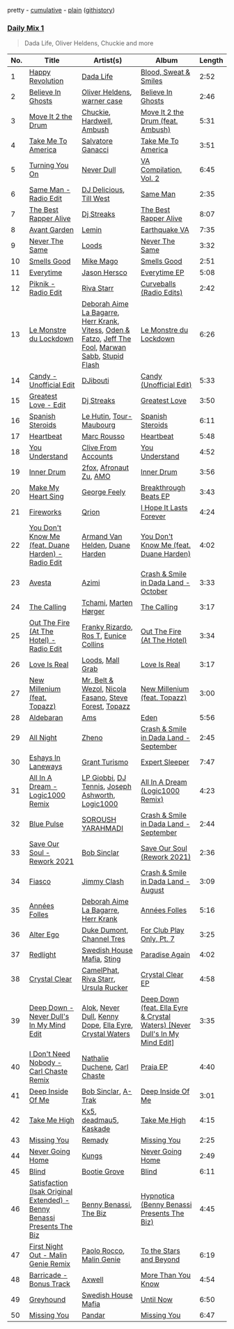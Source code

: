 pretty - [cumulative](/playlists/cumulative/Daily%20Mix%201.md) - [plain](/playlists/plain/37i9dQZF1E381TIGlTphwu) ([githistory](https://github.githistory.xyz/vitokorn/spotify-playlist-archive/blob/master/playlists/plain/37i9dQZF1E381TIGlTphwu))

### [Daily Mix 1](https://open.spotify.com/playlist/37i9dQZF1E381TIGlTphwu)

> Dada Life, Oliver Heldens, Chuckie and more

| No. | Title | Artist(s) | Album | Length |
|---|---|---|---|---|
| 1 | [Happy Revolution](https://open.spotify.com/track/2XdXMYSR9SbNYncDG6uVDE) | [Dada Life](https://open.spotify.com/artist/00sAT5YX8W3xNd1EuqyHw9) | [Blood, Sweat & Smiles](https://open.spotify.com/album/1A2GLRs3RpOKriqXll1KYK) | 2:52 |
| 2 | [Believe In Ghosts](https://open.spotify.com/track/0HVwpwnXY2L0M7VW1PbH5F) | [Oliver Heldens](https://open.spotify.com/artist/5nki7yRhxgM509M5ADlN1p), [warner case](https://open.spotify.com/artist/106OuakzOxxbXTuigEEf01) | [Believe In Ghosts](https://open.spotify.com/album/5VuscFaM5Rx8Irbv4vD8uX) | 2:46 |
| 3 | [Move It 2 the Drum](https://open.spotify.com/track/65LPZmsYUdab9trzxbMWe4) | [Chuckie](https://open.spotify.com/artist/4x7gxsrTH3gThvSKZPPwaQ), [Hardwell](https://open.spotify.com/artist/6BrvowZBreEkXzJQMpL174), [Ambush](https://open.spotify.com/artist/4HUcq2qUj8eoeyXvdVUwmP) | [Move It 2 the Drum (feat. Ambush)](https://open.spotify.com/album/5IB6h9zoAucYXbjpumHvPa) | 5:31 |
| 4 | [Take Me To America](https://open.spotify.com/track/5OJQ7sgz7ZEb9Mxsfqlpiv) | [Salvatore Ganacci](https://open.spotify.com/artist/5PdkRVDASsw6P7QoqRpz0F) | [Take Me To America](https://open.spotify.com/album/0ZlTqa54yd4gXfMSqaF40x) | 3:51 |
| 5 | [Turning You On](https://open.spotify.com/track/6ApvETfR03Th0uFdTBzzTh) | [Never Dull](https://open.spotify.com/artist/2u3rmzZC0psTER2sDfUebm) | [VA Compilation, Vol. 2](https://open.spotify.com/album/7AcWr6yt8F1yRmtafE5XCV) | 6:45 |
| 6 | [Same Man - Radio Edit](https://open.spotify.com/track/6FwxKDR1xWxYLOVKVwN7GY) | [DJ Delicious](https://open.spotify.com/artist/5Bwa0MY2tBdOAJg8K5PLSQ), [Till West](https://open.spotify.com/artist/3tIGIHJ3XB7iLxJjuM6dQn) | [Same Man](https://open.spotify.com/album/6m9XXQkjEenHHx3O1P2xJG) | 2:35 |
| 7 | [The Best Rapper Alive](https://open.spotify.com/track/4tPQDofr1qmip4bbWFs9Qf) | [Dj Streaks](https://open.spotify.com/artist/67YkGjtw8rmC6Ck0GmoxFA) | [The Best Rapper Alive](https://open.spotify.com/album/0vviu7LR0I9gR9zfmQ3Kwm) | 8:07 |
| 8 | [Avant Garden](https://open.spotify.com/track/5W1hRL3YFwkg3oEwUd74N6) | [Lemin](https://open.spotify.com/artist/1jqxFSBqI1Deg7asPeIXGV) | [Earthquake VA](https://open.spotify.com/album/0LHANRlUF13gayk6daNFWr) | 7:35 |
| 9 | [Never The Same](https://open.spotify.com/track/52V5wpCwxwzWgNZczk0xRB) | [Loods](https://open.spotify.com/artist/1uF7AFfGahplhiaHEy9NNl) | [Never The Same](https://open.spotify.com/album/3YFUnFp5vvJDmGuepYiTgj) | 3:32 |
| 10 | [Smells Good](https://open.spotify.com/track/3XEYQpuxWEjTapRLZpIwF4) | [Mike Mago](https://open.spotify.com/artist/5lwT6gFdwV3Wcol07KUiJx) | [Smells Good](https://open.spotify.com/album/6ZcLpCpaZaREN5Hbnb2Ryr) | 2:51 |
| 11 | [Everytime](https://open.spotify.com/track/3DRkEQPkREzvk8ETaKCkf9) | [Jason Hersco](https://open.spotify.com/artist/54CXHQ2d7p0Xt9G3Zezsqa) | [Everytime EP](https://open.spotify.com/album/1sv2bbVxs3BcuAl9ixkysw) | 5:08 |
| 12 | [Piknik - Radio Edit](https://open.spotify.com/track/3nwwzrNmmcTt5nSa5xx2S9) | [Riva Starr](https://open.spotify.com/artist/1TRFAJu3Cw64APToZaGk9D) | [Curveballs (Radio Edits)](https://open.spotify.com/album/3hwrko0sqDNXJp0JNugxHS) | 2:42 |
| 13 | [Le Monstre du Lockdown](https://open.spotify.com/track/6jT6jtD4wcOMiJBRWanKTc) | [Deborah Aime La Bagarre](https://open.spotify.com/artist/6jZ18ATjOFUAgDXX3H9x5w), [Herr Krank](https://open.spotify.com/artist/6867qRW4fPy1KtxyeBIKkl), [Vitess](https://open.spotify.com/artist/5DIVjY3STr8n4tEoN0dmui), [Oden & Fatzo](https://open.spotify.com/artist/2YEnrpAWWaNRFumgde1lLH), [Jeff The Fool](https://open.spotify.com/artist/6ecEpamJKkgb4604pUpCTp), [Marwan Sabb](https://open.spotify.com/artist/4D3hA2Lltb14sEfNkSQOEw), [Stupid Flash](https://open.spotify.com/artist/6znD6BiFScMZLxzA9OfsUa) | [Le Monstre du Lockdown](https://open.spotify.com/album/1iMhRPxThkJJhqCVoAOaD0) | 6:26 |
| 14 | [Candy - Unofficial Edit](https://open.spotify.com/track/7rrSUHa0piVWdh381gFVCa) | [DJibouti](https://open.spotify.com/artist/2PyUWRpP3uy6MrZB1rPxQw) | [Candy (Unofficial Edit)](https://open.spotify.com/album/6BClgHZK2KkmKSicyHMVEC) | 5:33 |
| 15 | [Greatest Love - Edit](https://open.spotify.com/track/6wmtEikDlY2JbV0nlrscxy) | [Dj Streaks](https://open.spotify.com/artist/67YkGjtw8rmC6Ck0GmoxFA) | [Greatest Love](https://open.spotify.com/album/1afYraZZkxPQTTkvVVHc4r) | 3:50 |
| 16 | [Spanish Steroids](https://open.spotify.com/track/4RwzGoLeOErK6f4W0d9nzO) | [Le Hutin](https://open.spotify.com/artist/3mO2VqpK4XlqvRGfTbg2k8), [Tour-Maubourg](https://open.spotify.com/artist/7sbDfGq4RVRz6cEt5PH4Su) | [Spanish Steroids](https://open.spotify.com/album/2c5f2MHRXHZVhIf9ayKlbv) | 6:11 |
| 17 | [Heartbeat](https://open.spotify.com/track/1syMCNn3IkeMbIfmDwkb8Z) | [Marc Rousso](https://open.spotify.com/artist/5f04rilC9gS34hBTw1bYXm) | [Heartbeat](https://open.spotify.com/album/2ZiddAyxM98xMHCu5pwuR5) | 5:48 |
| 18 | [You Understand](https://open.spotify.com/track/6oMQc9BscpnSyqOUBcXSrb) | [Clive From Accounts](https://open.spotify.com/artist/0HoKhZszlKG94i5rhyeL3n) | [You Understand](https://open.spotify.com/album/17ObuHGaEimKUaFoo9b1cH) | 4:52 |
| 19 | [Inner Drum](https://open.spotify.com/track/7tkGDBIqzpQx4C5J3OxiHC) | [2fox](https://open.spotify.com/artist/4E9diB5Z272adMK6Hnn5c0), [Afronaut Zu](https://open.spotify.com/artist/7bToOjUrX6hknJQDN9NSsJ), [AMO](https://open.spotify.com/artist/71o9EPYoPOJnP4T4WX3nox) | [Inner Drum](https://open.spotify.com/album/58oYfIQMY5hsyETggZ33hB) | 3:56 |
| 20 | [Make My Heart Sing](https://open.spotify.com/track/1lsAUj6UiE7jHJ756HjreO) | [George Feely](https://open.spotify.com/artist/754g9H1CJLzlgTmMZTFC81) | [Breakthrough Beats EP](https://open.spotify.com/album/3s1HuyAlJO2zGQ59LuM69b) | 3:43 |
| 21 | [Fireworks](https://open.spotify.com/track/0mogpLJRPJTCCdy5yV9qhl) | [Qrion](https://open.spotify.com/artist/0bGDTQ78MVgI5Snqo9KJZw) | [I Hope It Lasts Forever](https://open.spotify.com/album/4Xim1jo6ziwJ1Qu6QkoLPj) | 4:24 |
| 22 | [You Don't Know Me (feat. Duane Harden) - Radio Edit](https://open.spotify.com/track/7BpyfQEmvi0sUmOq29plEE) | [Armand Van Helden](https://open.spotify.com/artist/3cQA9WH8liZfeja1DxcDYE), [Duane Harden](https://open.spotify.com/artist/6t8VAB5OTHKxi4p1I5aqn0) | [You Don't Know Me (feat. Duane Harden)](https://open.spotify.com/album/62vJ3t4nZ50SigVCT6TUwb) | 4:02 |
| 23 | [Avesta](https://open.spotify.com/track/5qPyFmtNryFKyDZIM9y7jX) | [Azimi](https://open.spotify.com/artist/3rmwXx2YO2oqxsW7u6JsPY) | [Crash & Smile in Dada Land - October](https://open.spotify.com/album/4E3lGUg63LDVibEFAR1CHR) | 3:33 |
| 24 | [The Calling](https://open.spotify.com/track/4ANmPUsA3LAvOSP8xen6Vt) | [Tchami](https://open.spotify.com/artist/1KpCi9BOfviCVhmpI4G2sY), [Marten Hørger](https://open.spotify.com/artist/0EdUwJSqkMmsH6Agg3G8Ls) | [The Calling](https://open.spotify.com/album/0Zq4pT3WEPhlGjaerScLLY) | 3:17 |
| 25 | [Out The Fire (At The Hotel) - Radio Edit](https://open.spotify.com/track/1xZOYV0Z6i7z0nAnyL1zmT) | [Franky Rizardo](https://open.spotify.com/artist/2UgphhGSlC9QWgaZWUOCkl), [Ros T](https://open.spotify.com/artist/4sG0aI4xrubRmrdWBIn4RO), [Eunice Collins](https://open.spotify.com/artist/0gr9XCDIeAGLE77V58XLyN) | [Out The Fire (At The Hotel)](https://open.spotify.com/album/7n456SX833Pv7NyjcZoLis) | 3:34 |
| 26 | [Love Is Real](https://open.spotify.com/track/7nZNvE2EdKrH127yzBMW8E) | [Loods](https://open.spotify.com/artist/1uF7AFfGahplhiaHEy9NNl), [Mall Grab](https://open.spotify.com/artist/7yF6JnFPDzgml2Ytkyl5D7) | [Love Is Real](https://open.spotify.com/album/2zQJvUy9Cw6BGlYBBL4f8X) | 3:17 |
| 27 | [New Millenium (feat. Topazz)](https://open.spotify.com/track/1eEPPA57q2V1EqHZ4O46mU) | [Mr. Belt & Wezol](https://open.spotify.com/artist/19VDJ9IKyBSUMDJxLsasP6), [Nicola Fasano](https://open.spotify.com/artist/0AJ9YvsEOnAqMB9Q15TfYQ), [Steve Forest](https://open.spotify.com/artist/0U6suWTdf1eQtxorBi2Chu), [Topazz](https://open.spotify.com/artist/46Ypf6yVzj7hnEwhoe6JOg) | [New Millenium (feat. Topazz)](https://open.spotify.com/album/4kW4lp8sqMrDAckcSsDDeG) | 3:00 |
| 28 | [Aldebaran](https://open.spotify.com/track/0ZU8w9Nb8E1AUbr2XophKR) | [Ams](https://open.spotify.com/artist/7zJyf7OS6Vw8gyrphYLyt7) | [Eden](https://open.spotify.com/album/6Y1z53xZJEy1mJNoBeidZy) | 5:56 |
| 29 | [All Night](https://open.spotify.com/track/12c9LtaBehSTFuUaQI4K8p) | [Zheno](https://open.spotify.com/artist/3PThNE64ux3KS6viEp57WN) | [Crash & Smile in Dada Land - September](https://open.spotify.com/album/0zN8jyCRGjCsvhLRwUPtVU) | 2:45 |
| 30 | [Eshays In Laneways](https://open.spotify.com/track/14Iird4vN0qULIBNUPebNf) | [Grant Turismo](https://open.spotify.com/artist/1wSjbEhyfHl6z9eQhGFzjT) | [Expert Sleeper](https://open.spotify.com/album/6UryiVnFLz34Ffkxwjk1f6) | 7:47 |
| 31 | [All In A Dream - Logic1000 Remix](https://open.spotify.com/track/3SG8Ozw6YOgR8WJtr8lzFM) | [LP Giobbi](https://open.spotify.com/artist/3oKnyRhYWzNsTiss5n4Z1J), [DJ Tennis](https://open.spotify.com/artist/6vJvFV1A2CpT8s5B1oUN6t), [Joseph Ashworth](https://open.spotify.com/artist/7CpmbhzkL9uT1D9nhckTxB), [Logic1000](https://open.spotify.com/artist/2EFsfh1zewsSWhDINv7j1I) | [All In A Dream (Logic1000 Remix)](https://open.spotify.com/album/699Jw6f2UuWYYEKcrlda6l) | 4:23 |
| 32 | [Blue Pulse](https://open.spotify.com/track/3oYstIGytGt1tMV2Y8OLF5) | [SOROUSH YARAHMADI](https://open.spotify.com/artist/1E5PxKm9kIHw6KHgCkm6hA) | [Crash & Smile in Dada Land - September](https://open.spotify.com/album/0zN8jyCRGjCsvhLRwUPtVU) | 2:44 |
| 33 | [Save Our Soul - Rework 2021](https://open.spotify.com/track/2sTEiEN6OTO9Xi7ZE2DFs0) | [Bob Sinclar](https://open.spotify.com/artist/5YFS41yoX0YuFY39fq21oN) | [Save Our Soul (Rework 2021)](https://open.spotify.com/album/6nhmbrMX50vf3l0AzOEaTx) | 2:36 |
| 34 | [Fiasco](https://open.spotify.com/track/0fmhOQ0FbLnlA1xtpKduWL) | [Jimmy Clash](https://open.spotify.com/artist/0Aa2FUc7MciV28GazFTWJb) | [Crash & Smile in Dada Land - August](https://open.spotify.com/album/0I9TOximxJYCUBQhGOSZf3) | 3:09 |
| 35 | [Années Folles](https://open.spotify.com/track/4ezOmDxSBwclZGOJ3HkfDv) | [Deborah Aime La Bagarre](https://open.spotify.com/artist/6jZ18ATjOFUAgDXX3H9x5w), [Herr Krank](https://open.spotify.com/artist/6867qRW4fPy1KtxyeBIKkl) | [Années Folles](https://open.spotify.com/album/4lJ6fTyD3Ej7ZtDOY1njHQ) | 5:16 |
| 36 | [Alter Ego](https://open.spotify.com/track/1H5aqJh1n2xJPTVc7D0aqR) | [Duke Dumont](https://open.spotify.com/artist/61lyPtntblHJvA7FMMhi7E), [Channel Tres](https://open.spotify.com/artist/4cUkGQyhLFqKHBtL58HYVp) | [For Club Play Only, Pt. 7](https://open.spotify.com/album/6gtIyiWuthKdkFFz5Aoqhu) | 3:25 |
| 37 | [Redlight](https://open.spotify.com/track/48Jf12YHPBCAfAzi255Rvr) | [Swedish House Mafia](https://open.spotify.com/artist/1h6Cn3P4NGzXbaXidqURXs), [Sting](https://open.spotify.com/artist/0Ty63ceoRnnJKVEYP0VQpk) | [Paradise Again](https://open.spotify.com/album/2Dbe9L757CSQbhnbW5PVSH) | 4:02 |
| 38 | [Crystal Clear](https://open.spotify.com/track/4z8JCLFf8ML8jLxoaLX1p3) | [CamelPhat](https://open.spotify.com/artist/240wlM8vDrf6S4zCyzGj2W), [Riva Starr](https://open.spotify.com/artist/1TRFAJu3Cw64APToZaGk9D), [Ursula Rucker](https://open.spotify.com/artist/3HVMTISidSkv0TNur6fmkj) | [Crystal Clear EP](https://open.spotify.com/album/4EaDHuv13AMmkQuVFrgj4K) | 4:58 |
| 39 | [Deep Down - Never Dull's In My Mind Edit](https://open.spotify.com/track/1kmQ47Sk87vxAN7TAiBpaX) | [Alok](https://open.spotify.com/artist/0NGAZxHanS9e0iNHpR8f2W), [Never Dull](https://open.spotify.com/artist/2u3rmzZC0psTER2sDfUebm), [Kenny Dope](https://open.spotify.com/artist/1TrfxjXu8quyDw05p2bacX), [Ella Eyre](https://open.spotify.com/artist/66TrUkUZ3RM29dqeDQRgyA), [Crystal Waters](https://open.spotify.com/artist/2sd9Q3r0Jhqpe3w9WVuG43) | [Deep Down (feat. Ella Eyre & Crystal Waters) [Never Dull's In My Mind Edit]](https://open.spotify.com/album/41SPULSCWTrFmeQUlnqBpf) | 3:35 |
| 40 | [I Don't Need Nobody - Carl Chaste Remix](https://open.spotify.com/track/0cOLrqtaOk2ohQCvPT8JED) | [Nathalie Duchene](https://open.spotify.com/artist/31QreE8xTvA8Rdq9UXCvnC), [Carl Chaste](https://open.spotify.com/artist/27aQ2UEugFgzcWHQBNlK8g) | [Praia EP](https://open.spotify.com/album/7pGewkQAsaBVdzuxhcMOv2) | 4:40 |
| 41 | [Deep Inside Of Me](https://open.spotify.com/track/7j5eg5Mb7n5iapdqY1T74A) | [Bob Sinclar](https://open.spotify.com/artist/5YFS41yoX0YuFY39fq21oN), [A-Trak](https://open.spotify.com/artist/3TaUSUXn41GixL7zbvrIDt) | [Deep Inside Of Me](https://open.spotify.com/album/5RVbXqlePWY6CrEIWnGpUX) | 3:01 |
| 42 | [Take Me High](https://open.spotify.com/track/1EF8Ya2wALJOufB5VQAwtt) | [Kx5](https://open.spotify.com/artist/2avRYQUWQpIkzJOEkf0MdY), [deadmau5](https://open.spotify.com/artist/2CIMQHirSU0MQqyYHq0eOx), [Kaskade](https://open.spotify.com/artist/6TQj5BFPooTa08A7pk8AQ1) | [Take Me High](https://open.spotify.com/album/45QHBYLqcIq50K0yCt43J7) | 4:15 |
| 43 | [Missing You](https://open.spotify.com/track/4nua4omY8l1W7Oi7pD8qve) | [Remady](https://open.spotify.com/artist/3JxNeLgMuJI0DEmDt9dLzc) | [Missing You](https://open.spotify.com/album/5husLbAigLdEKHbbSAiSCT) | 2:25 |
| 44 | [Never Going Home](https://open.spotify.com/track/0xfMlIW8lS40qvpsUw1l0X) | [Kungs](https://open.spotify.com/artist/7keGfmQR4X5w0two1xKZ7d) | [Never Going Home](https://open.spotify.com/album/3M2ev0LMKExe0Y9HaNrkfA) | 2:49 |
| 45 | [Blind](https://open.spotify.com/track/5FShj6RZjG7MPyRNuGUJKT) | [Bootie Grove](https://open.spotify.com/artist/7b3MjfPcwO92rJ1FfxXcZ3) | [Blind](https://open.spotify.com/album/2z61DZ141epk8t7iyQYFtX) | 6:11 |
| 46 | [Satisfaction (Isak Original Extended) - Benny Benassi Presents The Biz](https://open.spotify.com/track/1n7omixiROWs5q6xpWiQuL) | [Benny Benassi](https://open.spotify.com/artist/4Ws2otunReOa6BbwxxpCt6), [The Biz](https://open.spotify.com/artist/1jQDgp9Fak4WYVZedWLF4G) | [Hypnotica (Benny Benassi Presents The Biz)](https://open.spotify.com/album/1pjsWAK5eBtJsYGtYDiCER) | 4:45 |
| 47 | [First Night Out - Malin Genie Remix](https://open.spotify.com/track/5OOU2GAOGZgNWi9CvSpz5j) | [Paolo Rocco](https://open.spotify.com/artist/3Uuge1cS9EedpUFS6GQEWg), [Malin Genie](https://open.spotify.com/artist/2JOHMPfKqG3Z1C9PVc6pte) | [To the Stars and Beyond](https://open.spotify.com/album/0Skwroqmj8TScjof6qUz4j) | 6:19 |
| 48 | [Barricade - Bonus Track](https://open.spotify.com/track/2bjweVDsMtSvyDFpQ6JnBa) | [Axwell](https://open.spotify.com/artist/1xNmvlEiICkRlRGqlNFZ43) | [More Than You Know](https://open.spotify.com/album/6Ei5WWek37m1x9AjpSXTcJ) | 4:54 |
| 49 | [Greyhound](https://open.spotify.com/track/0VffaI2jwQknRrxpECYHsF) | [Swedish House Mafia](https://open.spotify.com/artist/1h6Cn3P4NGzXbaXidqURXs) | [Until Now](https://open.spotify.com/album/4ljisoNarj0BpQSMIEv88L) | 6:50 |
| 50 | [Missing You](https://open.spotify.com/track/0Ydwuuoi0EbDWPuiITxjoi) | [Pandar](https://open.spotify.com/artist/2zZ1SrHD5FqPVXgBIH7Xe1) | [Missing You](https://open.spotify.com/album/1WowJAcBCn0yLsWJ40ooh5) | 6:47 |